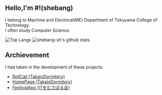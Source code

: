 ## Hello,I'm #!(shebang)

I belong to Machine and Electrical(ME) Department of Tokuyama College of Technology.  
I often study Computer Science.

![Top Langs](https://github-readme-stats.vercel.app/api/top-langs/?username=shebang-sh&hide=html)
![shebang-sh's github stats](https://github-readme-stats.vercel.app/api?username=shebang-sh&show_icons=true&count_private=true&line_height=40)

## Archievement
I had taken in the development of these projects.
* [RollCall (TakajoDormitory)](https://github.com/TakajoDormitory/RollCall)
* [HomePage (TakajoDormitory)](https://github.com/TakajoDormitory/HomePage)
* [FestivalApp (ITをむさぼる会)](https://github.com/tokuyama-it/FestivalApp)